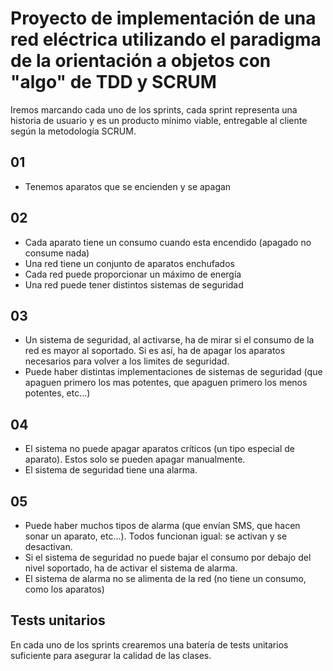 # Proyecto de implementación de una red eléctrica utilizando el paradigma de la orientación a objetos con "algo" de TDD y SCRUM

Iremos marcando cada uno de los sprints, cada sprint representa una historia de usuario y es un producto mínimo viable, entregable al cliente según la metodología SCRUM.

## 01
 - Tenemos aparatos que se encienden y se apagan

## 02
 - Cada aparato tiene un consumo cuando esta encendido (apagado no
consume nada)
 - Una red tiene un conjunto de aparatos enchufados
 - Cada red puede proporcionar un máximo de energía
 - Una red puede tener distintos sistemas de seguridad

## 03 
 - Un sistema de seguridad, al activarse, ha de mirar si el consumo de la
red es mayor al soportado.
 Si es así, ha de apagar los aparatos necesarios para volver a los
limites de seguridad.
 - Puede haber distintas implementaciones de sistemas de seguridad
(que apaguen primero los mas potentes, que apaguen primero los
menos potentes, etc...)

## 04
 - El sistema no puede apagar aparatos críticos (un tipo especial de
aparato). Estos solo se pueden apagar manualmente.
 - El sistema de seguridad tiene una alarma.

## 05
 - Puede haber muchos tipos de alarma (que envían SMS, que hacen
sonar un aparato, etc...). Todos funcionan igual: se activan y se
desactivan.
 - Si el sistema de seguridad no puede bajar el consumo por debajo del
nivel soportado, ha de activar el sistema de alarma.
 - El sistema de alarma no se alimenta de la red (no tiene un consumo,
como los aparatos)

## Tests unitarios

En cada uno de los sprints crearemos una batería de tests unitarios suficiente para asegurar la calidad de las clases.
